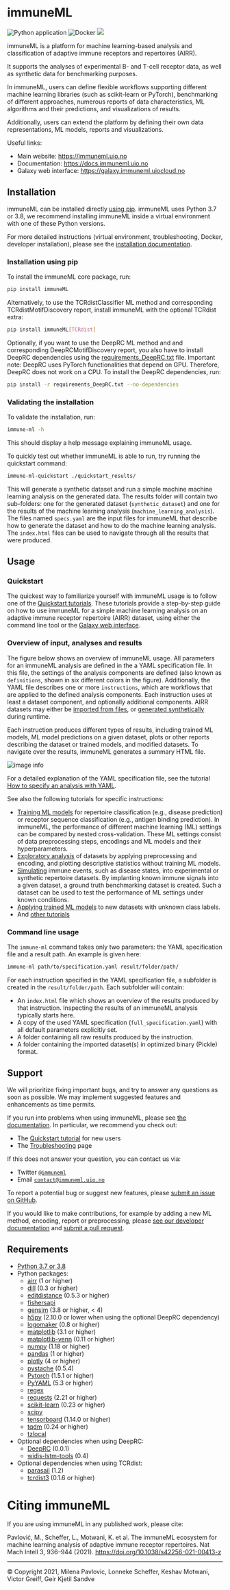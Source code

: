 # immuneML

![Python application](https://github.com/uio-bmi/immuneML/workflows/Python%20application/badge.svg?branch=master)
![Docker](https://github.com/uio-bmi/immuneML/workflows/Docker/badge.svg?branch=master)
[![](https://img.shields.io/static/v1?label=AIRR-C%20sw-tools%20v1&message=compliant&color=008AFF&labelColor=000000&style=plastic)](https://docs.airr-community.org/en/stable/swtools/airr_swtools_standard.html)


immuneML is a platform for machine learning-based analysis and 
classification of adaptive immune receptors and repertoires (AIRR).

It supports the analyses of experimental B- and T-cell receptor data,
as well as synthetic data for benchmarking purposes.

In immuneML, users can define flexible workflows supporting different
machine learning libraries (such as scikit-learn or PyTorch), benchmarking of different approaches, numerous reports
of data characteristics, ML algorithms and their predictions, and
visualizations of results.

Additionally, users can extend the platform by defining their own data 
representations, ML models, reports and visualizations.


Useful links:
- Main website: https://immuneml.uio.no
- Documentation: https://docs.immuneml.uio.no
- Galaxy web interface: https://galaxy.immuneml.uiocloud.no



## Installation

immuneML can be installed directly [using pip](<https://pypi.org/project/immuneML/>).
immuneML uses Python 3.7 or 3.8, we recommend installing immuneML inside a virtual environment 
with one of these Python versions. 

For more detailed instructions (virtual environment, troubleshooting, Docker, developer installation), please see the [installation documentation](https://docs.immuneml.uio.no/installation/install_with_package_manager.html).

### Installation using pip


To install the immuneML core package, run:

```bash
pip install immuneML
```

Alternatively, to use the TCRdistClassifier ML method and corresponding TCRdistMotifDiscovery report, install immuneML with the optional TCRdist extra:

```bash
pip install immuneML[TCRdist]
```

Optionally, if you want to use the DeepRC ML method and and corresponding DeepRCMotifDiscovery report, you also
have to install DeepRC dependencies using the [requirements_DeepRC.txt](https://raw.githubusercontent.com/uio-bmi/immuneML/master/requirements_DeepRC.txt) file.
Important note: DeepRC uses PyTorch functionalities that depend on GPU. Therefore, DeepRC does not work on a CPU.
To install the DeepRC dependencies, run:

```bash
pip install -r requirements_DeepRC.txt --no-dependencies
```

### Validating the installation

To validate the installation, run:

```bash
immune-ml -h
```

This should display a help message explaining immuneML usage.

To quickly test out whether immuneML is able to run, try running the quickstart command:

```bash
immune-ml-quickstart ./quickstart_results/
```

This will generate a synthetic dataset and run a simple machine machine learning analysis 
on the generated data. The results folder will contain two sub-folders: one for the generated dataset (`synthetic_dataset`) 
and one for the results of the machine learning analysis (`machine_learning_analysis`). 
The files named `specs.yaml` are the input files for immuneML that describe how to generate 
the dataset and how to do the machine learning analysis. The `index.html` files can be used 
to navigate through all the results that were produced.

## Usage 

### Quickstart

The quickest way to familiarize yourself with immuneML usage is to follow
one of the [Quickstart tutorials](https://docs.immuneml.uio.no/quickstart.html).
These tutorials provide a step-by-step guide on how to use immuneML for a 
simple machine learning analysis on an adaptive immune receptor repertoire (AIRR) dataset,
using either the command line tool or the [Galaxy web interface](https://galaxy.immuneml.uiocloud.no). 


### Overview of input, analyses and results

The figure below shows an overview of immuneML usage. 
All parameters for an immuneML analysis are defined in the a YAML specification file. 
In this file, the settings of the analysis components are defined (also known as `definitions`, 
shown in six different colors in the figure). 
Additionally, the YAML file describes one or more `instructions`, which are workflows that are
applied to the defined analysis components. 
Each instruction uses at least a dataset component, and optionally additional components.
AIRR datasets may either be [imported from files](https://docs.immuneml.uio.no/tutorials/how_to_import_the_data_to_immuneML.html), 
or [generated synthetically](https://docs.immuneml.uio.no/tutorials/how_to_generate_a_random_repertoire_dataset.html) during runtime.

Each instruction produces different types of results, including trained ML models, 
ML model predictions on a given dataset, plots or other reports describing the 
dataset or trained models, and modified datasets. 
To navigate over the results, immuneML generates a summary HTML file. 


![image info](https://docs.immuneml.uio.no/latest/_images/definitions_instructions_overview.png)

For a detailed explanation of the YAML specification file, see the tutorial [How to specify an analysis with YAML](https://docs.immuneml.uio.no/tutorials/how_to_specify_an_analysis_with_yaml.html).

See also the following tutorials for specific instructions:
- [Training ML models](https://docs.immuneml.uio.no/tutorials/how_to_train_and_assess_a_receptor_or_repertoire_classifier.html) for repertoire classification (e.g., disease prediction) or receptor sequence classification (e.g., antigen binding prediction). In immuneML, the performance of different machine learning (ML) settings can be compared by nested cross-validation. These ML settings consist of data preprocessing steps, encodings and ML models and their hyperparameters.
- [Exploratory analysis](https://docs.immuneml.uio.no/tutorials/how_to_perform_exploratory_analysis.html) of datasets by applying preprocessing and encoding, and plotting descriptive statistics without training ML models.
- [Simulating](https://docs.immuneml.uio.no/tutorials/how_to_simulate_antigen_signals_in_airr_datasets.html) immune events, such as disease states, into experimental or synthetic repertoire datasets. By implanting known immune signals into a given dataset, a ground truth benchmarking dataset is created. Such a dataset can be used to test the performance of ML settings under known conditions.
- [Applying trained ML models](https://docs.immuneml.uio.no/tutorials/how_to_apply_to_new_data.html) to new datasets with unknown class labels.
- And [other tutorials](https://docs.immuneml.uio.no/tutorials.html)


### Command line usage 

The `immune-ml` command takes only two parameters: the YAML specification file and a result path. 
An example is given here:

```bash
immune-ml path/to/specification.yaml result/folder/path/
```

For each instruction specified in the YAML specification file, a subfolder is created in the 
`result/folder/path`. Each subfolder will contain:
- An `index.html` file which shows an overview of the results produced by that instruction. Inspecting the results of an immuneML analysis typically starts here. 
- A copy of the used YAML specification (`full_specification.yaml`) with all default parameters explicitly set.
- A folder containing all raw results produced by the instruction.
- A folder containing the imported dataset(s) in optimized binary (Pickle) format.

## Support

We will prioritize fixing important bugs, and try to answer any questions as soon as possible. We may implement suggested features and enhancements as time permits. 

If you run into problems when using immuneML, please see [the documentation](https://docs.immuneml.uio.no/latest/). In particular, we recommend you check out:
- The [Quickstart tutorial](https://docs.immuneml.uio.no/latest/quickstart.html) for new users
- The [Troubleshooting](https://docs.immuneml.uio.no/latest/troubleshooting.html) page

If this does not answer your question, you can contact us via:
- Twitter [`@immuneml`](https://twitter.com/immuneml)
- Email [`contact@immuneml.uio.no`](mailto:contact@immuneml.uio.no)

To report a potential bug or suggest new features, please [submit an issue on GitHub](https://github.com/uio-bmi/immuneML/issues).

If you would like to make contributions, for example by adding a new ML method, encoding, report or preprocessing, please [see our developer documentation](https://docs.immuneml.uio.no/latest/developer_docs.html) and [submit a pull request](https://github.com/uio-bmi/compairr/pulls).

## Requirements

- [Python 3.7 or 3.8](https://www.python.org/)
- Python packages:
   - [airr](https://pypi.org/project/airr/) (1 or higher)
   - [dill](https://pypi.org/project/dill/) (0.3 or higher)
   - [editdistance](https://pypi.org/project/editdistance/) (0.5.3 or higher)
   - [fishersapi](https://pypi.org/project/fishersapi/)
   - [gensim](https://pypi.org/project/gensim/) (3.8 or higher, < 4)
   - [h5py](https://www.h5py.org/) (2.10.0 or lower when using the optional DeepRC dependency)
   - [logomaker](https://pypi.org/project/logomaker/) (0.8 or higher)
   - [matplotlib](https://matplotlib.org) (3.1 or higher)
   - [matplotlib-venn](https://pypi.org/project/matplotlib-venn/) (0.11 or higher)
   - [numpy](https://www.numpy.org/) (1.18 or higher)
   - [pandas](https://pandas.pydata.org/) (1 or higher)
   - [plotly](https://plotly.com/python/) (4 or higher)
   - [pystache](https://pypi.org/project/pystache/) (0.5.4)
   - [Pytorch](https://pytorch.org/) (1.5.1 or higher)
   - [PyYAML](https://pyyaml.org) (5.3 or higher)
   - [regex](https://pypi.org/project/regex/) 
   - [requests](https://requests.readthedocs.io/) (2.21 or higher)
   - [scikit-learn](https://scikit-learn.org/) (0.23 or higher)
   - [scipy](https://www.scipy.org)
   - [tensorboard](https://www.tensorflow.org/tensorboard) (1.14.0 or higher)
   - [tqdm](https://tqdm.github.io/) (0.24 or higher)
   - [tzlocal](https://pypi.org/project/tzlocal/) 
- Optional dependencies when using DeepRC:
   - [DeepRC](https://github.com/ml-jku/DeepRC) (0.0.1)
   - [widis-lstm-tools](https://github.com/widmi/widis-lstm-tools) (0.4)
- Optional dependencies when using TCRdist:
   - [parasail](https://pypi.org/project/parasail/) (1.2)
   - [tcrdist3](https://github.com/kmayerb/tcrdist3) (0.1.6 or higher)

# Citing immuneML

If you are using immuneML in any published work, please cite:

Pavlović, M., Scheffer, L., Motwani, K. et al. The immuneML ecosystem for machine learning analysis of adaptive immune 
receptor repertoires. Nat Mach Intell 3, 936–944 (2021). https://doi.org/10.1038/s42256-021-00413-z



<hr>


© Copyright 2021, Milena Pavlovic, Lonneke Scheffer, Keshav Motwani, Victor Greiff, Geir Kjetil Sandve


